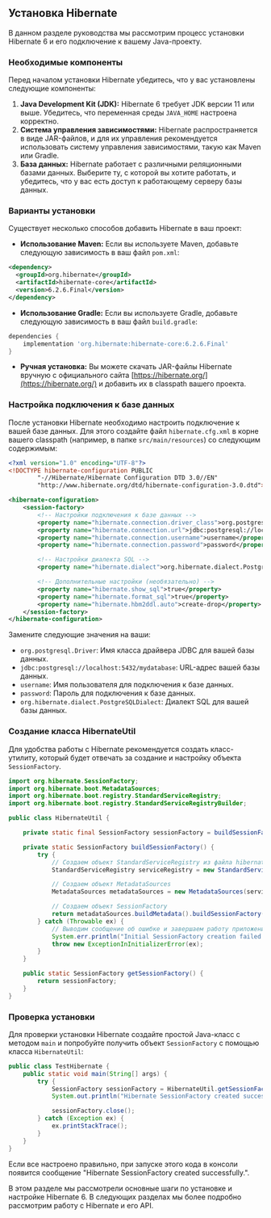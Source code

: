 ## Установка Hibernate

В данном разделе руководства мы рассмотрим процесс установки Hibernate 6 и его подключение к вашему Java-проекту. 

### Необходимые компоненты

Перед началом установки Hibernate убедитесь, что у вас установлены следующие компоненты:

1. **Java Development Kit (JDK):** Hibernate 6 требует JDK версии 11 или выше. Убедитесь, что переменная среды `JAVA_HOME` настроена корректно.
2. **Система управления зависимостями:** Hibernate распространяется в виде JAR-файлов, и для их управления рекомендуется использовать систему управления зависимостями, такую как Maven или Gradle. 
3. **База данных:** Hibernate работает с различными реляционными базами данных. Выберите ту, с которой вы хотите работать, и убедитесь, что у вас есть доступ к работающему серверу базы данных.

### Варианты установки

Существует несколько способов добавить Hibernate в ваш проект:

* **Использование Maven:** Если вы используете Maven, добавьте следующую зависимость в ваш файл `pom.xml`:

```xml
<dependency>
  <groupId>org.hibernate</groupId>
  <artifactId>hibernate-core</artifactId>
  <version>6.2.6.Final</version>
</dependency>
```
* **Использование Gradle:** Если вы используете Gradle, добавьте следующую зависимость в ваш файл `build.gradle`:

```groovy
dependencies {
    implementation 'org.hibernate:hibernate-core:6.2.6.Final'
}
```

* **Ручная установка:** Вы можете скачать JAR-файлы Hibernate вручную с официального сайта [https://hibernate.org/](https://hibernate.org/) и добавить их в classpath вашего проекта.

### Настройка подключения к базе данных

После установки Hibernate необходимо настроить подключение к вашей базе данных. Для этого создайте файл `hibernate.cfg.xml` в корне вашего classpath (например, в папке `src/main/resources`) со следующим содержимым:

```xml
<?xml version="1.0" encoding="UTF-8"?>
<!DOCTYPE hibernate-configuration PUBLIC
        "-//Hibernate/Hibernate Configuration DTD 3.0//EN"
        "http://www.hibernate.org/dtd/hibernate-configuration-3.0.dtd">

<hibernate-configuration>
    <session-factory>
        <!-- Настройки подключения к базе данных -->
        <property name="hibernate.connection.driver_class">org.postgresql.Driver</property>
        <property name="hibernate.connection.url">jdbc:postgresql://localhost:5432/mydatabase</property>
        <property name="hibernate.connection.username">username</property>
        <property name="hibernate.connection.password">password</property>

        <!-- Настройки диалекта SQL -->
        <property name="hibernate.dialect">org.hibernate.dialect.PostgreSQLDialect</property>

        <!-- Дополнительные настройки (необязательно) -->
        <property name="hibernate.show_sql">true</property>
        <property name="hibernate.format_sql">true</property>
        <property name="hibernate.hbm2ddl.auto">create-drop</property>
    </session-factory>
</hibernate-configuration>
```

Замените следующие значения на ваши:

* `org.postgresql.Driver`: Имя класса драйвера JDBC для вашей базы данных.
* `jdbc:postgresql://localhost:5432/mydatabase`: URL-адрес вашей базы данных.
* `username`: Имя пользователя для подключения к базе данных.
* `password`: Пароль для подключения к базе данных.
* `org.hibernate.dialect.PostgreSQLDialect`: Диалект SQL для вашей базы данных.

### Создание класса HibernateUtil

Для удобства работы с Hibernate рекомендуется создать класс-утилиту, который будет отвечать за создание и настройку объекта `SessionFactory`. 

```java
import org.hibernate.SessionFactory;
import org.hibernate.boot.MetadataSources;
import org.hibernate.boot.registry.StandardServiceRegistry;
import org.hibernate.boot.registry.StandardServiceRegistryBuilder;

public class HibernateUtil {

    private static final SessionFactory sessionFactory = buildSessionFactory();

    private static SessionFactory buildSessionFactory() {
        try {
            // Создаем объект StandardServiceRegistry из файла hibernate.cfg.xml
            StandardServiceRegistry serviceRegistry = new StandardServiceRegistryBuilder().configure().build();

            // Создаем объект MetadataSources 
            MetadataSources metadataSources = new MetadataSources(serviceRegistry);

            // Создаем объект SessionFactory
            return metadataSources.buildMetadata().buildSessionFactory();
        } catch (Throwable ex) {
            // Выводим сообщение об ошибке и завершаем работу приложения
            System.err.println("Initial SessionFactory creation failed." + ex);
            throw new ExceptionInInitializerError(ex);
        }
    }

    public static SessionFactory getSessionFactory() {
        return sessionFactory;
    }
}
```

### Проверка установки

Для проверки установки Hibernate создайте простой Java-класс с методом `main` и попробуйте получить объект `SessionFactory` с помощью класса `HibernateUtil`:

```java
public class TestHibernate {
    public static void main(String[] args) {
        try {
            SessionFactory sessionFactory = HibernateUtil.getSessionFactory();
            System.out.println("Hibernate SessionFactory created successfully.");

            sessionFactory.close();
        } catch (Exception ex) {
            ex.printStackTrace();
        }
    }
}
```

Если все настроено правильно, при запуске этого кода в консоли появится сообщение "Hibernate SessionFactory created successfully.".

В этом разделе мы рассмотрели основные шаги по установке и настройке Hibernate 6. В следующих разделах мы более подробно рассмотрим работу с Hibernate и его API.
